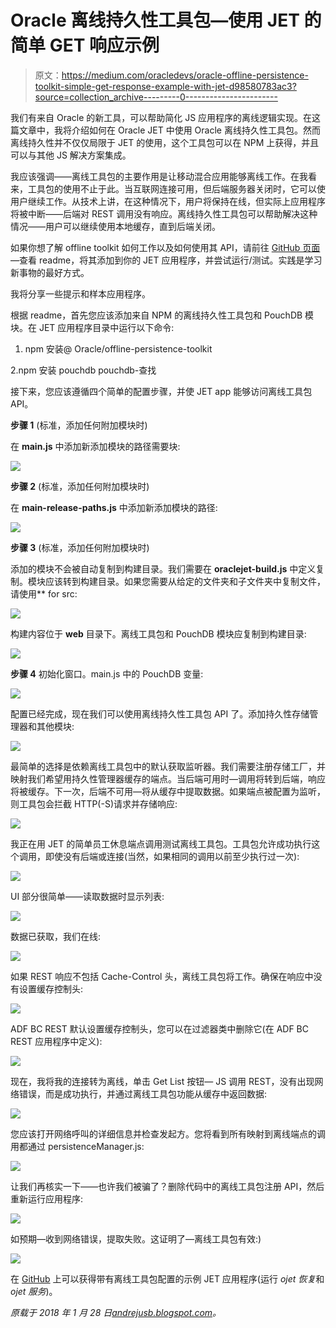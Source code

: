 # Oracle 离线持久性工具包—使用 JET 的简单 GET 响应示例

> 原文：<https://medium.com/oracledevs/oracle-offline-persistence-toolkit-simple-get-response-example-with-jet-d98580783ac3?source=collection_archive---------0----------------------->

我们有来自 Oracle 的新工具，可以帮助简化 JS 应用程序的离线逻辑实现。在这篇文章中，我将介绍如何在 Oracle JET 中使用 Oracle 离线持久性工具包。然而离线持久性并不仅仅局限于 JET 的使用，这个工具包可以在 NPM 上获得，并且可以与其他 JS 解决方案集成。

我应该强调——离线工具包的主要作用是让移动混合应用能够离线工作。在我看来，工具包的使用不止于此。当互联网连接可用，但后端服务器关闭时，它可以使用户继续工作。从技术上讲，在这种情况下，用户将保持在线，但实际上应用程序将被中断——后端对 REST 调用没有响应。离线持久性工具包可以帮助解决这种情况——用户可以继续使用本地缓存，直到后端关闭。

如果你想了解 offline toolkit 如何工作以及如何使用其 API，请前往 [GitHub 页面](https://github.com/oracle/offline-persistence-toolkit) —查看 readme，将其添加到你的 JET 应用程序，并尝试运行/测试。实践是学习新事物的最好方式。

我将分享一些提示和样本应用程序。

根据 readme，首先您应该添加来自 NPM 的离线持久性工具包和 PouchDB 模块。在 JET 应用程序目录中运行以下命令:

1.  npm 安装@ Oracle/offline-persistence-toolkit

2.npm 安装 pouchdb pouchdb-查找

接下来，您应该遵循四个简单的配置步骤，并使 JET app 能够访问离线工具包 API。

**步骤 1** (标准，添加任何附加模块时)

在 **main.js** 中添加新添加模块的路径需要块:

![](img/1f32bb5c79d6692ebd21bbf9c02a9108.png)

**步骤 2** (标准，添加任何附加模块时)

在 **main-release-paths.js** 中添加新添加模块的路径:

![](img/964f681153b45113a2466722901ec96c.png)

**步骤 3** (标准，添加任何附加模块时)

添加的模块不会被自动复制到构建目录。我们需要在 **oraclejet-build.js** 中定义复制。模块应该转到构建目录。如果您需要从给定的文件夹和子文件夹中复制文件，请使用** for src:

![](img/f83cb3daee1ba9cbf038dc08baf582db.png)

构建内容位于 **web** 目录下。离线工具包和 PouchDB 模块应复制到构建目录:

![](img/de54b0fa5bec5d5c4c705840d36bea6f.png)

**步骤 4** 初始化窗口。main.js 中的 PouchDB 变量:

![](img/978e6256f224a7cd6acf7d01f00d1354.png)

配置已经完成，现在我们可以使用离线持久性工具包 API 了。添加持久性存储管理器和其他模块:

![](img/1baef70e6fbf96803cf8a42fa1235650.png)

最简单的选择是依赖离线工具包中的默认获取监听器。我们需要注册存储工厂，并映射我们希望用持久性管理器缓存的端点。当后端可用时—调用将转到后端，响应将被缓存。下一次，后端不可用—将从缓存中提取数据。如果端点被配置为监听，则工具包会拦截 HTTP(-S)请求并存储响应:

![](img/6f526b51a6070e0680a3211f7c950620.png)

我正在用 JET 的简单员工休息端点调用测试离线工具包。工具包允许成功执行这个调用，即使没有后端或连接(当然，如果相同的调用以前至少执行过一次):

![](img/ad0c0a7f0ff23d847e2ced7e246de4d1.png)

UI 部分很简单——读取数据时显示列表:

![](img/e471a76b403da30ae47875e8123d46f8.png)

数据已获取，我们在线:

![](img/7240fd95cc4cb5dc8e36e93fac3ae593.png)

如果 REST 响应不包括 Cache-Control 头，离线工具包将工作。确保在响应中没有设置缓存控制头:

![](img/1a7c7bb59b46f65581d4f640751c44f2.png)

ADF BC REST 默认设置缓存控制头，您可以在过滤器类中删除它(在 ADF BC REST 应用程序中定义):

![](img/cd57426613032c79954efd9e6042ebcd.png)

现在，我将我的连接转为离线，单击 Get List 按钮— JS 调用 REST，没有出现网络错误，而是成功执行，并通过离线工具包功能从缓存中返回数据:

![](img/863c24dc00e40220fc65f9b323f8b328.png)

您应该打开网络呼叫的详细信息并检查发起方。您将看到所有映射到离线端点的调用都通过 persistenceManager.js:

![](img/123cfadc72d3af7c30f03da2f909251d.png)

让我们再核实一下——也许我们被骗了？删除代码中的离线工具包注册 API，然后重新运行应用程序:

![](img/98b83b25421e08e20ca52135c5e558a0.png)

如预期—收到网络错误，提取失败。这证明了—离线工具包有效:)

![](img/c388bdf331bfe27bf0c2066a5db3aa70.png)

在 [GitHub](https://github.com/abaranovskis-redsamurai/persistencejetapp) 上可以获得带有离线工具包配置的示例 JET 应用程序(运行 *ojet 恢复*和 *ojet 服务*)。

*原载于 2018 年 1 月 28 日*[*andrejusb.blogspot.com*](https://andrejusb.blogspot.lt/2018/01/oracle-offline-persistence-toolkit.html)*。*